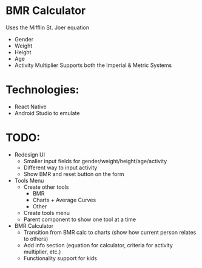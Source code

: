 BMR Calculator
==============
Uses the Mifflin St. Joer equation
- Gender
- Weight
- Height
- Age
- Activity Multiplier
Supports both the Imperial & Metric Systems

Technologies:
=============
- React Native
- Android Studio to emulate

TODO:
====
- Redesign UI
    - Smaller input fields for gender/weight/height/age/activity
    - Different way to input activity
    - Show BMR and reset button on the form
- Tools Menu
    - Create other tools
        - BMR
        - Charts + Average Curves
        - Other
    - Create tools menu
    - Parent component to show one tool at a time
- BMR Calculator
    - Transition from BMR calc to charts (show how current person relates to others)
    - Add info section (equation for calculator, criteria for activity multiplier, etc.)
    - Functionality support for kids